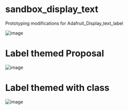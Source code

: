 # sandbox_display_text

Prototyping modifications for Adafruit_Display_text_label

![image](https://user-images.githubusercontent.com/34255413/110199695-a6ab4a80-7e27-11eb-9348-19637c1c601b.png)

# Label themed Proposal
![image](https://user-images.githubusercontent.com/34255413/110879617-4eeb6400-82ab-11eb-86cd-38708b5b4d84.png)

# Label themed with class
![image](https://user-images.githubusercontent.com/34255413/110911076-347fad80-82e0-11eb-9849-414b1efb2c05.png)

